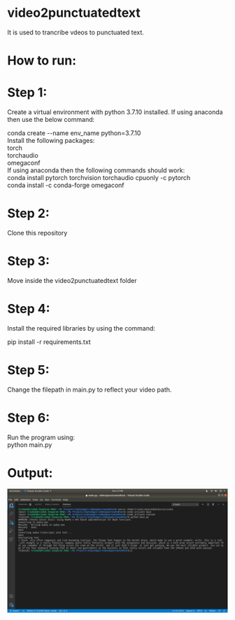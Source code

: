 # video2punctuatedtext
It is used to trancribe vdeos to punctuated text.

# How to run:
# Step 1:
Create a virtual environment with python 3.7.10 installed. If using anaconda then use the below command:</br>

conda create --name env_name python=3.7.10</br>
Install the following packages:</br>
torch</br>
torchaudio</br>
omegaconf</br>
If using anaconda then the following commands should work:</br>
conda install pytorch torchvision torchaudio cpuonly -c pytorch</br>
conda install -c conda-forge omegaconf</br>


# Step 2:
Clone this repository

# Step 3:
Move inside the video2punctuatedtext folder

# Step 4:
Install the required libraries by using  the command:</br>

pip install -r requirements.txt

# Step 5:
Change the filepath in main.py to reflect your video path.

# Step 6:
Run the program using:</br>
python main.py

# Output:

![Output](output.png)

